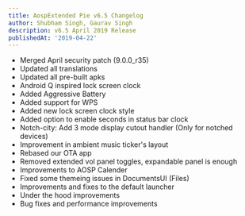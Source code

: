 ```yaml
---
title: AospExtended Pie v6.5 Changelog
author: Shubham Singh, Gaurav Singh
description: v6.5 April 2019 Release
publishedAt: '2019-04-22'
---
```


- Merged April security patch (9.0.0_r35)
- Updated all translations
- Updated all pre-built apks
- Android Q inspired lock screen clock
- Added Aggressive Battery
- Added support for WPS
- Added new lock screen clock style
- Added option to enable seconds in status bar clock
- Notch-city: Add 3 mode display cutout handler (Only for notched devices)
- Improvement in ambient music ticker's layout
- Rebased our OTA app
- Removed extended vol panel toggles, expandable panel is enough
- Improvements to AOSP Calender
- Fixed some themeing issues in DocumentsUI (Files)
- Improvements and fixes to the default launcher
- Under the hood improvements
- Bug fixes and performance improvements
